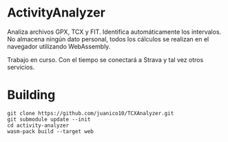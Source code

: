 # ActivityAnalyzer

Analiza archivos GPX, TCX y FIT. Identifica automáticamente los intervalos. No almacena ningún dato personal, todos los cálculos se realizan en el navegador utilizando WebAssembly.

Trabajo en curso. Con el tiempo se conectará a Strava y tal vez otros servicios.

# Building

```
git clone https://github.com/juanico10/TCXAnalyzer.git
git submodule update --init
cd activity-analyzer
wasm-pack build --target web
```
